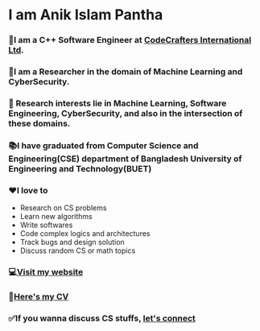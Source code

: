 # I am Anik Islam Pantha
### :briefcase:I am a C++ Software Engineer at [CodeCrafters International Ltd](https://codecraftersintl.com/).
### :microscope:I am a Researcher in the domain of Machine Learning and CyberSecurity.
### :microscope: Research interests lie in Machine Learning, Software Engineering, CyberSecurity, and also in the intersection of these domains.
### :books:I have graduated from Computer Science and Engineering(CSE) department of Bangladesh University of Engineering and Technology(BUET)
### :heart:I love to 
- Research on CS problems
- Learn new algorithms
- Write softwares
- Code complex logics and architectures
- Track bugs and design solution
- Discuss random CS or math topics
### :computer:[Visit my website](https://anikislam104.github.io/AIP---personal-website/)
### :scroll:[Here's my CV](https://drive.google.com/file/d/1fK8kZSXn0eT5z_i54OtcD0GCpgzcXr_1/view?usp=sharing)
### :white_check_mark:If you wanna discuss CS stuffs, [let's connect](https://www.linkedin.com/in/anik-islam-pantha/)
